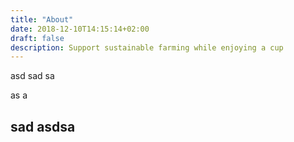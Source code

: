 ```yaml
---
title: "About"
date: 2018-12-10T14:15:14+02:00
draft: false
description: Support sustainable farming while enjoying a cup
---
```




asd sad sa

as
a
## sad asdsa
